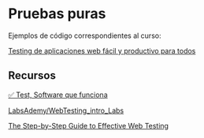 # Pruebas puras

Ejemplos de código correspondientes al curso:

[Testing de aplicaciones web fácil y productivo para todos](https://www.bitademy.com/cursos/testing-de-aplicaciones-web-facil-y-productivo-para-todos/)

## Recursos

[✅ Test, Software que funciona](https://www.bitademy.com/tutorial/web-testing/software-que-funciona/)

[LabsAdemy/WebTesting_intro_Labs](https://github.com/LabsAdemy/WebTesting_intro_Labs)

[The Step-by-Step Guide to Effective Web Testing](https://wp-rocket.me/blog/step-by-step-guide-web-testing/)